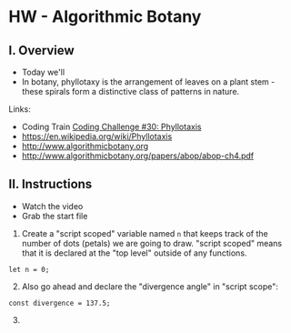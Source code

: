 # HW - Algorithmic Botany


## I. Overview

 - Today we'll
 - In botany, phyllotaxy is the arrangement of leaves on a plant stem - these spirals form a distinctive class of patterns in nature.
 
 Links:
 - Coding Train [Coding Challenge #30: Phyllotaxis](https://thecodingtrain.com/CodingChallenges/030-phyllotaxis.html)
 - https://en.wikipedia.org/wiki/Phyllotaxis
 - http://www.algorithmicbotany.org
 - http://www.algorithmicbotany.org/papers/abop/abop-ch4.pdf
 
 
## II. Instructions

- Watch the video
- Grab the start file

1. Create a "script scoped" variable named `n` that keeps track of the number of dots (petals) we are going to draw. "script scoped" means that it is declared at the "top level" outside of any functions.

`let n = 0;`

2. Also go ahead and declare the "divergence angle" in "script scope":

`const divergence = 137.5;`

3. 
